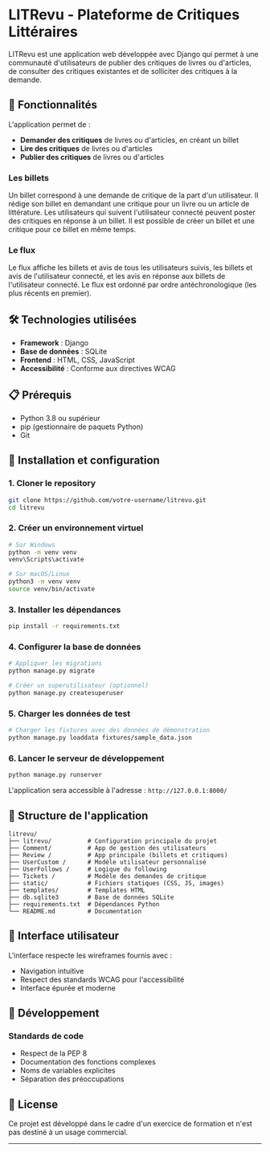 # LITRevu - Plateforme de Critiques Littéraires

LITRevu est une application web développée avec Django qui permet à une communauté d'utilisateurs de publier des critiques de livres ou d'articles, de consulter des critiques existantes et de solliciter des critiques à la demande.

## 🚀 Fonctionnalités

L'application permet de :
- **Demander des critiques** de livres ou d'articles, en créant un billet
- **Lire des critiques** de livres ou d'articles 
- **Publier des critiques** de livres ou d'articles

### Les billets
Un billet correspond à une demande de critique de la part d'un utilisateur. Il rédige son billet en demandant une critique pour un livre ou un article de littérature. Les utilisateurs qui suivent l'utilisateur connecté peuvent poster des critiques en réponse à un billet. Il est possible de créer un billet et une critique pour ce billet en même temps.

### Le flux
Le flux affiche les billets et avis de tous les utilisateurs suivis, les billets et avis de l'utilisateur connecté, et les avis en réponse aux billets de l'utilisateur connecté. Le flux est ordonné par ordre antéchronologique (les plus récents en premier).

## 🛠️ Technologies utilisées

- **Framework** : Django
- **Base de données** : SQLite
- **Frontend** : HTML, CSS, JavaScript
- **Accessibilité** : Conforme aux directives WCAG

## 📋 Prérequis

- Python 3.8 ou supérieur
- pip (gestionnaire de paquets Python)
- Git

## 🔧 Installation et configuration

### 1. Cloner le repository

```bash
git clone https://github.com/votre-username/litrevu.git
cd litrevu
```

### 2. Créer un environnement virtuel

```bash
# Sur Windows
python -m venv venv
venv\Scripts\activate

# Sur macOS/Linux
python3 -m venv venv
source venv/bin/activate
```

### 3. Installer les dépendances

```bash
pip install -r requirements.txt
```

### 4. Configurer la base de données

```bash
# Appliquer les migrations
python manage.py migrate

# Créer un superutilisateur (optionnel)
python manage.py createsuperuser
```

### 5. Charger les données de test

```bash
# Charger les fixtures avec des données de démonstration
python manage.py loaddata fixtures/sample_data.json
```

### 6. Lancer le serveur de développement

```bash
python manage.py runserver
```

L'application sera accessible à l'adresse : `http://127.0.0.1:8000/`

## 📱 Structure de l'application

```
litrevu/
├── litrevu/          # Configuration principale du projet
├── Comment/          # App de gestion des utilisateurs
├── Review /          # App principale (billets et critiques)
├── UserCustom /      # Modèle utilisateur personnalisé 
├── UserFollows /     # Logique du following
├── Tickets /         # Modèle des demandes de critique
├── static/           # Fichiers statiques (CSS, JS, images)
├── templates/        # Templates HTML
├── db.sqlite3        # Base de données SQLite
├── requirements.txt  # Dépendances Python
└── README.md         # Documentation
```

## 🎨 Interface utilisateur

L'interface respecte les wireframes fournis avec :
- Navigation intuitive
- Respect des standards WCAG pour l'accessibilité
- Interface épurée et moderne

## 📝 Développement

### Standards de code
- Respect de la PEP 8
- Documentation des fonctions complexes
- Noms de variables explicites
- Séparation des préoccupations

## 📄 License

Ce projet est développé dans le cadre d'un exercice de formation et n'est pas destiné à un usage commercial.

---
